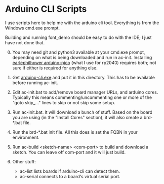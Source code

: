 # Arduino CLI Scripts

I use scripts here to help me with the arduino cli tool. Everything
is from the Windows cmd.exe prompt.

Building and running font_demo should be easy to do with the IDE;
I just have not done that.

0. You may need git and python3 available at your cmd.exe prompt,
depending on what is being downloaded and run in ac-init. Installing
[earlephilhower arduino-pico](https://github.com/earlephilhower/arduino-pico)
(what I use for rp2040) requires both; not sure if either is required
for anything else.

1. Get [arduino-cli.exe](https://github.com/arduino/arduino-cli/releases)
and put it in this directory. This has to be available before running
ac-init.

2. Edit ac-init.bat to add/remove board manager URLs, and arduino
cores. Typically this means commenting/uncommenting one or more of
the "goto skip_..." lines to skip or not skip some setup.

3. Run ac-init.bat. It will download a bunch of stuff. Based on
the board you are using (in the "Install Cores" section), it will
also create a brd-\*.bat file.

4. Run the brd-\*.bat init file. All this does is set the FQBN in
your environment.

5. Run ac-build \<sketch-name\> \<com-port\> to build and download a
sketch. You can leave off com-port and it will just build.

6. Other stuff:
   * ac-list lists boards if arduino-cli can detect them.
   * ac-serial connects to a board's virtual serial port.
